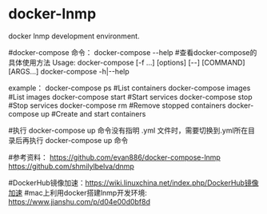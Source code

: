 # docker-lnmp
docker lnmp development environment.

#docker-compose 命令：
docker-compose --help  #查看docker-compose的具体使用方法
Usage:
  docker-compose [-f <arg>...] [options] [--] [COMMAND] [ARGS...]
  docker-compose -h|--help

example：
docker-compose ps      #List containers
docker-compose images  #List images
docker-compose start   #Start services
docker-compose stop    #Stop services
docker-compose rm      #Remove stopped containers
docker-compose up      #Create and start containers

#执行 docker-compose up 命令没有指明 .yml 文件时，需要切换到.yml所在目录后再执行 docker-compose up 命令

#参考资料：
https://github.com/evan886/docker-compose-lnmp
https://github.com/shmilylbelva/dnmp

#DockerHub镜像加速：https://wiki.linuxchina.net/index.php/DockerHub镜像加速
#mac上利用docker搭建lnmp开发环境: https://www.jianshu.com/p/d04e00d0bf8d

